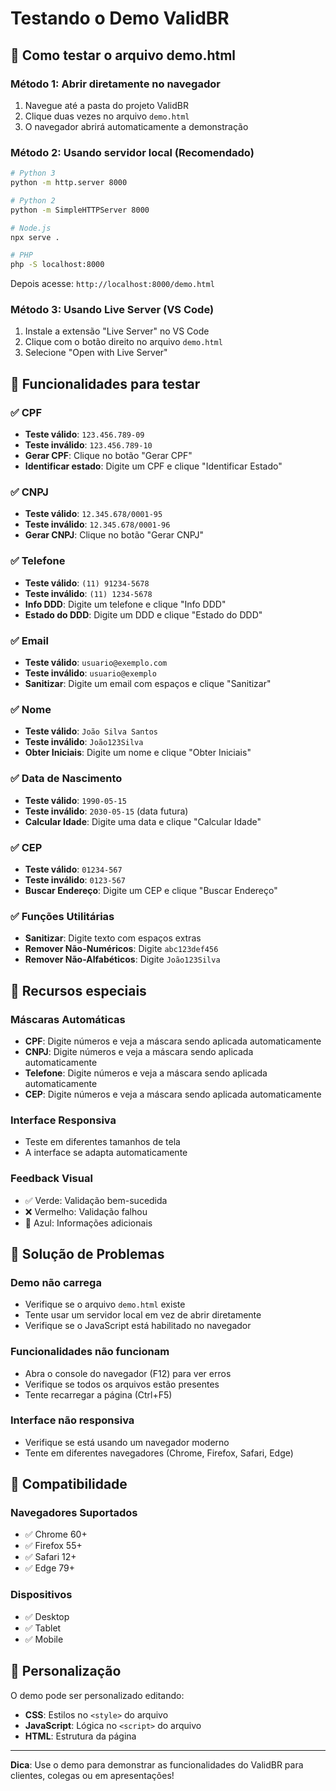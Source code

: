 # Testando o Demo ValidBR

## 🚀 Como testar o arquivo demo.html

### Método 1: Abrir diretamente no navegador
1. Navegue até a pasta do projeto ValidBR
2. Clique duas vezes no arquivo `demo.html`
3. O navegador abrirá automaticamente a demonstração

### Método 2: Usando servidor local (Recomendado)
```bash
# Python 3
python -m http.server 8000

# Python 2
python -m SimpleHTTPServer 8000

# Node.js
npx serve .

# PHP
php -S localhost:8000
```

Depois acesse: `http://localhost:8000/demo.html`

### Método 3: Usando Live Server (VS Code)
1. Instale a extensão "Live Server" no VS Code
2. Clique com o botão direito no arquivo `demo.html`
3. Selecione "Open with Live Server"

## 🧪 Funcionalidades para testar

### ✅ CPF
- **Teste válido**: `123.456.789-09`
- **Teste inválido**: `123.456.789-10`
- **Gerar CPF**: Clique no botão "Gerar CPF"
- **Identificar estado**: Digite um CPF e clique "Identificar Estado"

### ✅ CNPJ
- **Teste válido**: `12.345.678/0001-95`
- **Teste inválido**: `12.345.678/0001-96`
- **Gerar CNPJ**: Clique no botão "Gerar CNPJ"

### ✅ Telefone
- **Teste válido**: `(11) 91234-5678`
- **Teste inválido**: `(11) 1234-5678`
- **Info DDD**: Digite um telefone e clique "Info DDD"
- **Estado do DDD**: Digite um DDD e clique "Estado do DDD"

### ✅ Email
- **Teste válido**: `usuario@exemplo.com`
- **Teste inválido**: `usuario@exemplo`
- **Sanitizar**: Digite um email com espaços e clique "Sanitizar"

### ✅ Nome
- **Teste válido**: `João Silva Santos`
- **Teste inválido**: `João123Silva`
- **Obter Iniciais**: Digite um nome e clique "Obter Iniciais"

### ✅ Data de Nascimento
- **Teste válido**: `1990-05-15`
- **Teste inválido**: `2030-05-15` (data futura)
- **Calcular Idade**: Digite uma data e clique "Calcular Idade"

### ✅ CEP
- **Teste válido**: `01234-567`
- **Teste inválido**: `0123-567`
- **Buscar Endereço**: Digite um CEP e clique "Buscar Endereço"

### ✅ Funções Utilitárias
- **Sanitizar**: Digite texto com espaços extras
- **Remover Não-Numéricos**: Digite `abc123def456`
- **Remover Não-Alfabéticos**: Digite `João123Silva`

## 🎯 Recursos especiais

### Máscaras Automáticas
- **CPF**: Digite números e veja a máscara sendo aplicada automaticamente
- **CNPJ**: Digite números e veja a máscara sendo aplicada automaticamente
- **Telefone**: Digite números e veja a máscara sendo aplicada automaticamente
- **CEP**: Digite números e veja a máscara sendo aplicada automaticamente

### Interface Responsiva
- Teste em diferentes tamanhos de tela
- A interface se adapta automaticamente

### Feedback Visual
- ✅ Verde: Validação bem-sucedida
- ❌ Vermelho: Validação falhou
- 🔵 Azul: Informações adicionais

## 🐛 Solução de Problemas

### Demo não carrega
- Verifique se o arquivo `demo.html` existe
- Tente usar um servidor local em vez de abrir diretamente
- Verifique se o JavaScript está habilitado no navegador

### Funcionalidades não funcionam
- Abra o console do navegador (F12) para ver erros
- Verifique se todos os arquivos estão presentes
- Tente recarregar a página (Ctrl+F5)

### Interface não responsiva
- Verifique se está usando um navegador moderno
- Tente em diferentes navegadores (Chrome, Firefox, Safari, Edge)

## 📱 Compatibilidade

### Navegadores Suportados
- ✅ Chrome 60+
- ✅ Firefox 55+
- ✅ Safari 12+
- ✅ Edge 79+

### Dispositivos
- ✅ Desktop
- ✅ Tablet
- ✅ Mobile

## 🎨 Personalização

O demo pode ser personalizado editando:
- **CSS**: Estilos no `<style>` do arquivo
- **JavaScript**: Lógica no `<script>` do arquivo
- **HTML**: Estrutura da página

---

**Dica**: Use o demo para demonstrar as funcionalidades do ValidBR para clientes, colegas ou em apresentações! 